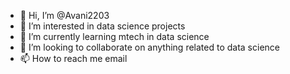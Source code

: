 - 👋 Hi, I’m @Avani2203
- 👀 I’m interested in data science projects
- 🌱 I’m currently learning mtech in data science
- 💞️ I’m looking to collaborate on anything related to data science
- 📫 How to reach me email 

<!---
Avani2203/Avani2203 is a ✨ special ✨ repository because its `README.md` (this file) appears on your GitHub profile.
You can click the Preview link to take a look at your changes.
--->
